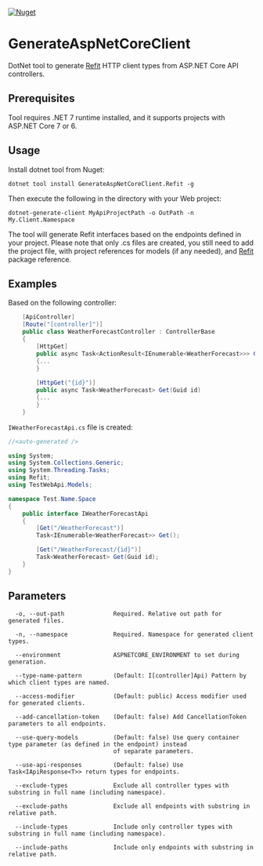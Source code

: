 
[![Nuget](https://img.shields.io/nuget/v/GenerateAspNetCoreClient.Refit)](https://www.nuget.org/packages/GenerateAspNetCoreClient.Refit/)

# GenerateAspNetCoreClient
DotNet tool to generate [Refit](https://github.com/reactiveui/refit) HTTP client types from ASP.NET Core API controllers.

## Prerequisites
Tool requires .NET 7 runtime installed, and it supports projects with ASP.NET Core 7 or 6.


## Usage
Install dotnet tool from Nuget:

`dotnet tool install GenerateAspNetCoreClient.Refit -g`

Then execute the following in the directory with your Web project:

`dotnet-generate-client MyApiProjectPath -o OutPath -n My.Client.Namespace`

The tool will generate Refit interfaces based on the endpoints defined in your project. Please note that only .cs files are created, you still need to add the project file, with project references for models (if any needed), and [Refit](https://www.nuget.org/packages/Refit/) package reference.

## Examples
Based on the following controller:
```csharp
    [ApiController]
    [Route("[controller]")]
    public class WeatherForecastController : ControllerBase
    {
        [HttpGet]
        public async Task<ActionResult<IEnumerable<WeatherForecast>>> Get()
        {...
        }
        
        [HttpGet("{id}")]
        public async Task<WeatherForecast> Get(Guid id)
        {...
        }
    }
```

`IWeatherForecastApi.cs` file is created:
```csharp
//<auto-generated />

using System;
using System.Collections.Generic;
using System.Threading.Tasks;
using Refit;
using TestWebApi.Models;

namespace Test.Name.Space
{
    public interface IWeatherForecastApi
    {
        [Get("/WeatherForecast")]
        Task<IEnumerable<WeatherForecast>> Get();

        [Get("/WeatherForecast/{id}")]
        Task<WeatherForecast> Get(Guid id);
    }
}
```

## Parameters
```
  -o, --out-path              Required. Relative out path for generated files.

  -n, --namespace             Required. Namespace for generated client types.

  --environment               ASPNETCORE_ENVIRONMENT to set during generation.

  --type-name-pattern         (Default: I[controller]Api) Pattern by which client types are named.

  --access-modifier           (Default: public) Access modifier used for generated clients.

  --add-cancellation-token    (Default: false) Add CancellationToken parameters to all endpoints.

  --use-query-models          (Default: false) Use query container type parameter (as defined in the endpoint) instead
                              of separate parameters.

  --use-api-responses         (Default: false) Use Task<IApiResponse<T>> return types for endpoints.

  --exclude-types             Exclude all controller types with substring in full name (including namespace).

  --exclude-paths             Exclude all endpoints with substring in relative path.

  --include-types             Include only controller types with substring in full name (including namespace).

  --include-paths             Include only endpoints with substring in relative path.
```
